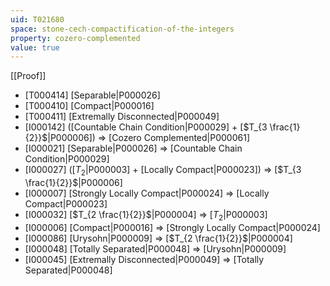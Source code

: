 ```yaml
---
uid: T021680
space: stone-cech-compactification-of-the-integers
property: cozero-complemented
value: true
---
```

[[Proof]]

* [T000414] [Separable|P000026]
* [T000410] [Compact|P000016]
* [T000411] [Extremally Disconnected|P000049]
* [I000142] ([Countable Chain Condition|P000029] + [$T_{3 \frac{1}{2}}$|P000006]) => [Cozero Complemented|P000061]
* [I000021] [Separable|P000026] => [Countable Chain Condition|P000029]
* [I000027] ([$T_2$|P000003] + [Locally Compact|P000023]) => [$T_{3 \frac{1}{2}}$|P000006]
* [I000007] [Strongly Locally Compact|P000024] => [Locally Compact|P000023]
* [I000032] [$T_{2 \frac{1}{2}}$|P000004] => [$T_2$|P000003]
* [I000006] [Compact|P000016] => [Strongly Locally Compact|P000024]
* [I000086] [Urysohn|P000009] => [$T_{2 \frac{1}{2}}$|P000004]
* [I000048] [Totally Separated|P000048] => [Urysohn|P000009]
* [I000045] [Extremally Disconnected|P000049] => [Totally Separated|P000048]

